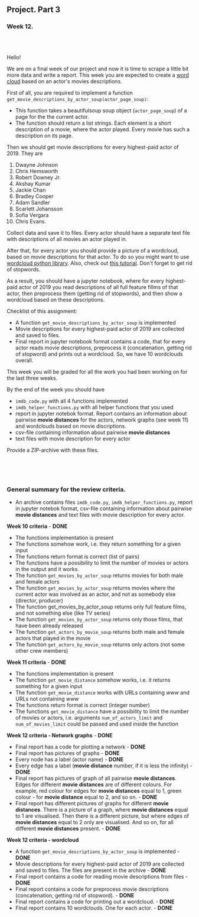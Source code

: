 ## Project. Part 3

### Week 12.
<br><br>


Hello!

We are on a final week of our project and now it is time to scrape a little bit more data and write a report. This week you are expected to create a [word cloud](https://en.wikipedia.org/wiki/Tag_cloud) based on an actor's movies descriptions.

First of all, you are required to implement a function `get_movie_descriptions_by_actor_soup(actor_page_soup)`:

* This function takes a beautifulsoup soup object (`actor_page_soup`) of a page for the the current actor.
* The function should return a list strings. Each element is a short description of a movie, where the actor played. Every movie has such a description on its page.

Then we should get movie descriptions for every highest-paid actor of 2019. They are 

1. Dwayne Johnson
2. Chris Hemsworth
3. Robert Downey Jr.
4. Akshay Kumar
5. Jackie Chan
6. Bradley Cooper
7. Adam Sandler
8. Scarlett Johansson
9. Sofia Vergara
10. Chris Evans. 

Collect data and save it to files. Every actor should have a separate text file with descriptions of all movies an actor played in.

After that, for every actor you should provide a picture of a wordcloud, based on movie descriptions for that actor. To do so you might want to use [wordcloud python library](https://amueller.github.io/word_cloud/). Also, check out [this tutorial](https://www.datacamp.com/community/tutorials/wordcloud-python). Don't forget to get rid of stopwords.

As a result, you should have a jupyter notebook, where for every highest-paid actor of 2019 you read descriptions of all full feature fillms of that actor, then preprocess them (getting rid of stopwords), and then show a wordcloud based on these descriptions.

Checklist of this assignment:

* A function `get_movie_descriptions_by_actor_soup` is implemented
* Movie descriptions for every highest-paid actor of 2019 are collected and saved to files.
* Final report in jupyter notebook format contains a code, that for every actor reads movie descriptions, preprocess it (concatenation, getting rid of stopword) and prints out a wordcloud. So, we have 10 wordclouds overall.


This week you will be graded for all the work you had been working on for the last three weeks.

By the end of the week you should have

* `imdb_code.py` with all 4 functions implemented
* `imdb_helper_functions.py` with all helper functions that you used
* report in jupyter notebok format. Report contains an information about pairwise **movie distances** for the actors, network graphs (see week 11) and wordclouds based on movie discriptions.
* csv-file containing information about pairwise **movie distances**
* text files with movie description for every actor

Provide a ZIP-archive with these files.

<br><br><br>

### General summary for the review criteria.

* An archive contains files `imdb_code.py`, `imdb_helper_functions.py`, report in jupyter notebok format, csv-file containing information about pairwise **movie distances** and text files with movie description for every actor.

**Week 10 criteria** - **DONE**

* The functions implementation is present
* The functions somehow work, i.e. they return something for a given input
* The functions return format is correct (list of pairs)
* The functions have a possibility to limit the number of movies or actors in the output and it works.
* The function `get_movies_by_actor_soup` returns movies for both male and female actors
* The function `get_movies_by_actor_soup` returns movies where the current actor was involved as an actor, and not as somebody else (director, producer)
* The function get_movies_by_actor_soup returns only full feature films, and not something else (like TV series)
* The function `get_movies_by_actor_soup` returns only those films, that have been already released
* The function `get_actors_by_movie_soup` returns both male and female actors that played in the movie
* The function `get_actors_by_movie_soup` returns only actors (not some other crew members)

**Week 11 criteria** - **DONE**

* The functions implementation is present
* The function `get_movie_distance` somehow works, i.e. it returns something for a given input
* The function `get_movie_distance` works with URLs containing *www* and URLs not containing *www*
* The functions return format is correct (integer number)
* The functions `get_movie_distance` have a possibility to limit the number of movies or actors, i.e. arguments `num_of_actors_limit` and `num_of_movies_limit` could be passed and used inside the function

**Week 12 criteria - Network graphs** - **DONE**

* Final report has a code for plotting a network - **DONE**
* Final report has pictures of graphs - **DONE**
* Every node has a label (actor name) - **DONE**
* Every edge has a label (**movie distance** number, if it is less the infinity) - **DONE**
* Final report has pictures of graph of all pairwise **movie distances**. Edges for different **movie distances** are of different colours. For example, red colour for edges for **movie distances** equal to 1, green colour - for **movie distance** equal to 2, and so on. - **DONE**
* Final report has different pictures of graphs for different **movie distances**. There is a picture of a graph, where **movie distances** equal to 1 are visualised. Then there is a different picture, but where edges of **movie distances** equal to 2 only are visualised. And so on, for all different **movie distances** present. - **DONE**

**Week 12 criteria - wordcloud**

* A function `get_movie_descriptions_by_actor_soup` is implemented - **DONE**
* Movie descriptions for every highest-paid actor of 2019 are collected and saved to files. The files are present in the archive - **DONE**
* Final report contains a code for reading movie descriptions from files - **DONE**
* Final report contains a code for preprocess movie descriptions (concatenation, getting rid of stopword). - **DONE**
* Final report contains a code for printing out a wordcloud. - **DONE**
* FInal report contains 10 wordclouds. One for each actor. - **DONE**